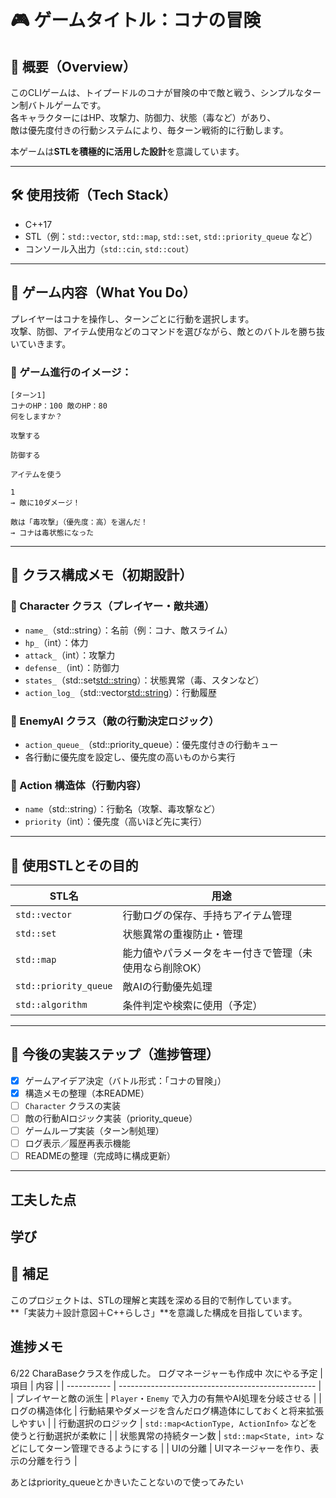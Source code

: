 # 🎮 ゲームタイトル：コナの冒険

## 🧭 概要（Overview）

このCLIゲームは、トイプードルのコナが冒険の中で敵と戦う、シンプルなターン制バトルゲームです。  
各キャラクターにはHP、攻撃力、防御力、状態（毒など）があり、  
敵は優先度付きの行動システムにより、毎ターン戦術的に行動します。

本ゲームは**STLを積極的に活用した設計**を意識しています。

---

## 🛠 使用技術（Tech Stack）

- C++17
- STL（例：`std::vector`, `std::map`, `std::set`, `std::priority_queue` など）
- コンソール入出力（`std::cin`, `std::cout`）

---

## 🎯 ゲーム内容（What You Do）

プレイヤーはコナを操作し、ターンごとに行動を選択します。  
攻撃、防御、アイテム使用などのコマンドを選びながら、敵とのバトルを勝ち抜いていきます。

### 🌱 ゲーム進行のイメージ：
```
[ターン1]
コナのHP：100 敵のHP：80
何をしますか？

攻撃する

防御する

アイテムを使う

1
→ 敵に10ダメージ！

敵は「毒攻撃」（優先度：高）を選んだ！
→ コナは毒状態になった
```


---

## 🧱 クラス構成メモ（初期設計）

### 🐾 Character クラス（プレイヤー・敵共通）
- `name_`（std::string）：名前（例：コナ、敵スライム）
- `hp_`（int）：体力
- `attack_`（int）：攻撃力
- `defense_`（int）：防御力
- `states_`（std::set<std::string>）：状態異常（毒、スタンなど）
- `action_log_`（std::vector<std::string>）：行動履歴

### 👾 EnemyAI クラス（敵の行動決定ロジック）
- `action_queue_`（std::priority_queue<Action>）：優先度付きの行動キュー
- 各行動に優先度を設定し、優先度の高いものから実行

### 🎯 Action 構造体（行動内容）
- `name`（std::string）：行動名（攻撃、毒攻撃など）
- `priority`（int）：優先度（高いほど先に実行）

---

## 🧰 使用STLとその目的

| STL名 | 用途 |
|--------|------|
| `std::vector` | 行動ログの保存、手持ちアイテム管理 |
| `std::set` | 状態異常の重複防止・管理 |
| `std::map` | 能力値やパラメータをキー付きで管理（未使用なら削除OK） |
| `std::priority_queue` | 敵AIの行動優先処理 |
| `std::algorithm` | 条件判定や検索に使用（予定） |

---

## 🔧 今後の実装ステップ（進捗管理）

- [x] ゲームアイデア決定（バトル形式：「コナの冒険」）
- [x] 構造メモの整理（本README）
- [ ] `Character` クラスの実装
- [ ] 敵の行動AIロジック実装（priority_queue）
- [ ] ゲームループ実装（ターン制処理）
- [ ] ログ表示／履歴再表示機能
- [ ] READMEの整理（完成時に構成更新）

---

## 工夫した点

## 学び

## 📌 補足

このプロジェクトは、STLの理解と実践を深める目的で制作しています。  
**「実装力＋設計意図＋C++らしさ」**を意識した構成を目指しています。


## 進捗メモ
6/22
CharaBaseクラスを作成した。
ログマネージャーも作成中
次にやる予定
| 項目          | 内容                                                |
| ----------- | ------------------------------------------------- |
| プレイヤーと敵の派生  | `Player`・`Enemy` で入力の有無やAI処理を分岐させる                |
| ログの構造体化     | 行動結果やダメージを含んだログ構造体にしておくと将来拡張しやすい                  |
| 行動選択のロジック   | `std::map<ActionType, ActionInfo>` などを使うと行動選択が柔軟に |
| 状態異常の持続ターン数 | `std::map<State, int>` などにしてターン管理できるようにする         |
| UIの分離 | UIマネージャーを作り、表示の分離を行う         |

あとはpriority_queueとかきいたことないので使ってみたい